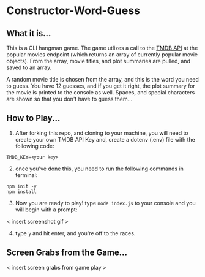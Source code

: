# Constructor-Word-Guess

## What it is...

This is a CLI hangman game.  The game utlizes a call to the [TMDB API](https://developers.themoviedb.org/3/movies/get-popular-movies) at the popular movies endpoint (which returns an array of currently popular movie objects). From the array, movie titles, and plot summaries are pulled, and saved to an array. 

A random movie title is chosen from the array, and this is the word you need to guess. You have 12 guesses, and if you get it right, the plot summary for the movie is printed to the console as well. Spaces, and special characters are shown so that you don't have to guess them... 

## How to Play...

1. After forking this repo, and cloning to your machine, you will need to create your own TMDB API Key and, create a dotenv (.env) file with the following code:

```
TMDB_KEY=<your key>
```
2. once you've done this, you need to run the following commands in terminal:

```
npm init -y
npm install
```
3. Now you are ready to play! type ``` node index.js ``` to your console and you will begin with a prompt:

< insert screenshot gif > 

4. type ``` y ``` and hit enter, and you're off to the races. 

## Screen Grabs from the Game... 

< insert screen grabs from game play >
